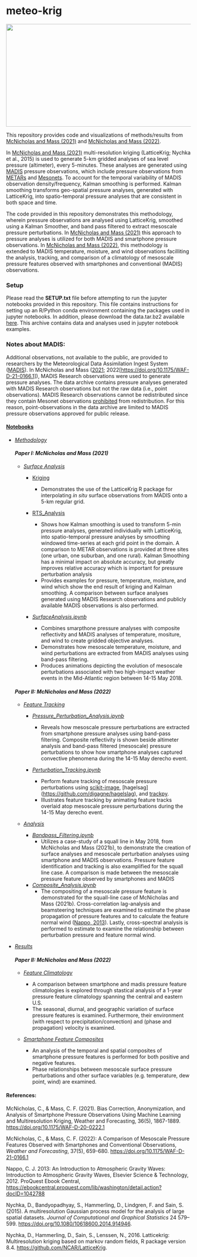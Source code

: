 # meteo-krig

<img width="1680" height="280" src="Plots/Analysis/pressure_tracks.gif">

This repository provides code and visualizations of methods/results from [McNicholas and Mass (2021)](https://doi.org/10.1175/WAF-D-20-0222.1) and [McNicholas and Mass (2022)](https://doi.org/10.1175/WAF-D-21-0166.1). 

In [McNicholas and Mass (2021)](https://doi.org/10.1175/WAF-D-20-0222.1) multi-resolution kriging (LatticeKrig; Nychka et al., 2015) is used to generate 5-km gridded analyses of sea level pressure (altimeter), every 5-minutes. These analyses are generated using [MADIS](https://madis.ncep.noaa.gov/madis_sfc.shtml) pressure observations, which include pressure observations from [METARs](https://madis.ncep.noaa.gov/madis_metar.shtml) and [Mesonets](https://madis.ncep.noaa.gov/madis_mesonet.shtml). To account for the temporal variability of MADIS observation density/frequency, Kalman smoothing is performed. Kalman smoothing transforms geo-spatial pressure analyses, generated with LatticeKrig, into spatio-temporal pressure analyses that are consistent in both space and time. 

The code provided in this repository demonstrates this methodology, wherein pressure observations are analysed using LatticeKrig, smoothed using a Kalman Smoother, and band pass filtered to extract mesoscale pressure perturbations. In [McNicholas and Mass (2021)](https://doi.org/10.1175/WAF-D-20-0222.1) this approach to pressure analyses is utilized for both MADIS and smartphone pressure observations. In [McNicholas and Mass (2022)](https://doi.org/10.1175/WAF-D-21-0166.1), this methodology is extended to MADIS temperature, moisture, and wind observations facilliting the analysis, tracking, and comparison of a climatology of mesoscale pressure features observed with smartphones and conventional (MADIS) observations.

### Setup
Please read the **SETUP.txt** file before attempting to run the jupyter notebooks provided in this repository. This file contains
instructions for setting up an R/Python conda environment containing the packages used in jupyter notebooks. In addition, please download the data.tar.bz2 available [here](https://atmos.washington.edu/~cmcnich/emailout2/data.tar.bz2). This archive contains data and analyses used in jupyter notebook examples.

### Notes about MADIS:
Additional observations, not available to the public, are provided to researchers by the Meteorological Data Assimilation Ingest System ([MADIS](https://madis.ncep.noaa.gov/)). In McNicholas and Mass ([2021](https://doi.org/10.1175/WAF-D-20-0222.1); 2022[https://doi.org/10.1175/WAF-D-21-0166.1]), MADIS Research observations were used to generate pressure analyses. The data archive contains pressure analyses generated with MADIS Research observations but not the raw data (i.e., point observations). MADIS Research observations cannot be redistributed since they contain Mesonet observations [prohibited](https://madis.ncep.noaa.gov/madis_restrictions.shtml) from redistribution. For this reason, point-observations in the data archive are limited to MADIS pressure observations approved for public release.

#### [Notebooks](https://nbviewer.jupyter.org/github/cmac994/meteo-krig/tree/master/notebooks/)

- [*Methodology*](https://nbviewer.jupyter.org/github/cmac994/meteo-krig/tree/master/notebooks/Methodology)

   #### *Paper I: McNicholas and Mass (2021)*

   - [*Surface Analysis*](https://nbviewer.jupyter.org/github/cmac994/meteo-krig/tree/master/notebooks/Methodology/SurfaceAnalysis/)
      - [Kriging](https://nbviewer.jupyter.org/github/cmac994/meteo-krig/tree/master/notebooks/Methodology/SurfaceAnalysis/Kriging/)   
         - Demonstrates the use of the LatticeKrig R package for interpolating *in situ* surface observations from MADIS onto a 5-km regular grid.

      - [RTS_Analysis](https://nbviewer.jupyter.org/github/cmac994/meteo-krig/tree/master/notebooks/Methodology/SurfaceAnalysis/RTS_Analysis/)
         - Shows how Kalman smoothing is used to transform 5-min pressure analyses, generated individually with LatticeKrig, into 
         spatio-temporal pressure analyses by smoothing windowed time-series at each grid point in the domain.
         A comparison to METAR observations is provided at three sites (one urban, one suburban, and one rural).
         Kalman Smoothing has a minimal impact on absolute accuracy, but greatly improves relative accuracy which is important for pressure perturbation analysis
         - Provides examples for pressure, temperature, moisture, and wind which show the end result of kriging and Kalman smoothing. A comparison between surface analyses   
         generated using MADIS Research observations and publicly available MADIS observations is also performed.

      - [*SurfaceAnalysis.ipynb*](https://nbviewer.jupyter.org/github/cmac994/meteo-krig/blob/master/notebooks/Methodology/SurfaceAnalysis/Surface_Analysis.ipynb)
         -  Combines smarpthone pressure analyses with composite reflectivity and MADIS analyses of temperature, mositure, and wind to create gridded objective analyses.
         -  Demonstrates how mesoscale temperature, moisture, and wind perturbations are extracted from MADIS analyses using band-pass filtering. 
         -  Produces animations depicting the evolution of mesoscale perturbations associated with two high-impact weather events in the Mid-Atlantic region between 14-15 May 2018.

   #### *Paper II: McNicholas and Mass (2022)*
   
   - [*Feature Tracking*](https://nbviewer.jupyter.org/github/cmac994/meteo-krig/tree/master/notebooks/Methodology/Feature_Tracking/)
      - [*Pressure_Perturbation_Analysis.ipynb*](https://nbviewer.jupyter.org/github/cmac994/meteo-krig/blob/master/notebooks/Methodology/Feature_Tracking/Pressure_Perturbation_Analysis.ipynb)
         - Reveals how mesoscale pressure perturbations are extracted from smartphone pressure analyses using band-pass filtering. Composite reflectivity is shown beside 
         altimeter analysis and band-pass filtered (mesoscale) pressure perturbations to show how smartphone analyses captured convective phenomena during the 14-15 May derecho 
         event.

      - [*Perturbation_Tracking.ipynb*](https://nbviewer.jupyter.org/github/cmac994/meteo-krig/blob/master/notebooks/Methodology/Feature_Tracking/Perturbation_Tracking.ipynb)   
         - Perform feature tracking of mesoscale pressure perturbations using [scikit-image](https://github.com/scikit-image/scikit-image), [hagelsag]
         (https://github.com/djgagne/hagelslag), and [trackpy](https://github.com/soft-matter/trackpy).
         - Illustrates feature tracking by animating feature tracks overlaid atop mesoscale pressure perturbations during the 14-15 May derecho event.
           
   - [*Analysis*](https://nbviewer.jupyter.org/github/cmac994/meteo-krig/tree/master/notebooks/FeatureTracking/)
      - [*Bandpass_Filtering.ipynb*](https://nbviewer.org/github/cmac994/meteo-krig/blob/master/notebooks/Methodology/Analysis/Bandpass_Filtering.ipynb?flush_cache=False)
         - Utilizes a case-study of a squall line in May 2018, from McNicholas and Mass (2021b), to demonstrate the creation of surface analyses and mesoscale perturbation analyses using smartphone and MADIS observations. Pressure feature identification and tracking is also examplified for the squall line case. A comparison is made between the mesoscale pressure feature observed by smartphones and MADIS
      - [*Composite_Analysis.ipynb*](https://nbviewer.org/github/cmac994/meteo-krig/blob/master/notebooks/Methodology/Analysis/Composite_Analysis.ipynb)   
         - The compositing of a mesoscale pressure feature is demonstrated for the squall-line case of McNicholas and Mass (2021b). Cross-correlation lag-analysis and beamsteering techniques are examined to estimate the phase propagation of pressure features and to calculate the feature normal wind ([Nappo, 2013](https://ebookcentral.proquest.com/lib/washington/detail.action?docID=1042788)). Lastly, cross-spectral analysis is performed to estimate to examine the relationship between perturbation pressure and feature normal wind. 

- [*Results*](https://nbviewer.jupyter.org/github/cmac994/meteo-krig/tree/master/notebooks/CaseStudies/)

   #### *Paper II: McNicholas and Mass (2022)*  

   - [*Feature Climatology*](https://nbviewer.org/github/cmac994/meteo-krig/blob/master/notebooks/Results/FeatureClimatology.ipynb)
      - A comparison between smartphone and madis pressure feature climatologies is explored through stastical analysis of a 1-year pressure feature climatology spanning the central and eastern U.S.
      - The seasonal, diurnal, and geographic variation of surface pressure features is examined. Furthermore, their environment (with respect to precipitation/convection) and (phase and propagation) velocity is examined. 

   - [*Smartphone Feature Composites*](https://nbviewer.org/github/cmac994/meteo-krig/blob/master/notebooks/Results/Smartphone_Composites.ipynb)
      - An analysis of the temporal and spatial composites of smartphone pressure features is performed for both positive and negative features.
      - Phase relationships between mesoscale surface pressure perturbations and other surface variables (e.g. temperature, dew point, wind) are examined.

#### References:

McNicholas, C., & Mass, C. F. (2021). Bias Correction, Anonymization, and Analysis of Smartphone Pressure Observations Using Machine Learning and Multiresolution Kriging, Weather and Forecasting, 36(5), 1867-1889. https://doi.org/10.1175/WAF-D-20-0222.1

McNicholas, C., & Mass, C. F. (2022): A Comparison of Mesoscale Pressure Features Observed with Smartphones and Conventional Observations, *Weather and Forecasting*, 37(5), 659-680. https://doi.org/10.1175/WAF-D-21-0166.1

Nappo, C. J. 2013: An Introduction to Atmospheric Gravity Waves: Introduction to Atmospheric Gravity Waves, Elsevier Science & Technology, 2012. ProQuest Ebook Central, https://ebookcentral.proquest.com/lib/washington/detail.action?docID=1042788

Nychka, D., Bandyopadhyay, S., Hammerling, D., Lindgren, F. and Sain, S. (2015). A multiresolution Gaussian process model for the analysis of large spatial datasets. *Journal of Computational and Graphical Statistics* 24 579–599. https://doi.org/10.1080/10618600.2014.914946.

Nychka, D., Hammerling, D., Sain, S., Lenssen, N., 2016. Latticekrig: Multiresolution kriging based on markov random fields, R package version 8.4. https://github.com/NCAR/LatticeKrig.
